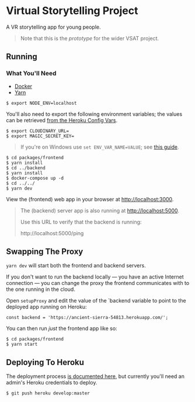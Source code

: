 # Virtual Storytelling Project

A VR storytelling app for young people.

> Note that this is the _prototype_ for the wider VSAT project.

## Running

### What You'll Need

- [Docker](https://www.docker.com/get-started)
- [Yarn](https://yarnpkg.com/getting-started)

```
$ export NODE_ENV=localhost
```

You'll also need to export the following environment variables;
the values can be retrieved
[from the Heroku Config Vars](https://dashboard.heroku.com/apps/ancient-sierra-54813/settings).

```
$ export CLOUDINARY_URL=
$ export MAGIC_SECRET_KEY=
```

> If you're on Windows use `set ENV_VAR_NAME=VALUE`;
> see [this guide](https://www.hows.tech/2019/03/how-to-set-environment-variables-in-windows-10.html).

```shell
$ cd packages/frontend
$ yarn install
$ cd ../backend
$ yarn install
$ docker-compose up -d
$ cd ../../
$ yarn dev
```

View the (frontend) web app in your browser at
[http://localhost:3000](http://localhost:3000).

> The (backend) server app is also running at
> [http://localhost:5000](http://localhost:5000).
>
> Use this URL to verify that the backend is running:
>
> http://localhost:5000/ping

## Swapping The Proxy

`yarn dev` will start both the frontend and backend servers.

If you don't want to run the backend locally — you have an active
Internet connection — you can change the proxy the frontend
communicates with to the one running in the cloud.

Open `setupProxy` and edit the value of the `backend variable
to point to the deployed app running on Heroku:

```
const backend = 'https://ancient-sierra-54813.herokuapp.com/';
```

You can then run _just_ the frontend app like so:

```shell
$ cd packages/frontend
$ yarn start
```

## Deploying To Heroku

The deployment process [is documented here](https://devcenter.heroku.com/articles/git),
but currently you'll need an admin's Heroku credentials to deploy.

```shell
$ git push heroku develop:master
```

